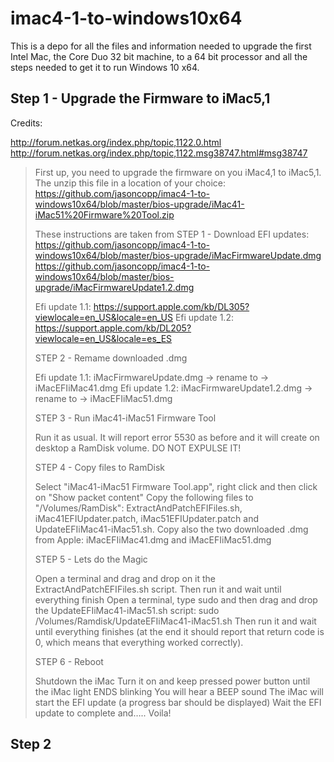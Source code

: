 # imac4-1-to-windows10x64
This is a depo for all the files and information needed to upgrade the first Intel Mac, the Core Duo 32 bit machine, to a 64 bit processor and all the steps needed to get it to run Windows 10 x64.

## Step 1 - Upgrade the Firmware to iMac5,1
Credits:

http://forum.netkas.org/index.php/topic,1122.0.html
http://forum.netkas.org/index.php/topic,1122.msg38747.html#msg38747

>First up, you need to upgrade the firmware on you iMac4,1 to iMac5,1. The unzip this file in a location of your choice:
>https://github.com/jasoncopp/imac4-1-to-windows10x64/blob/master/bios-upgrade/iMac41-iMac51%20Firmware%20Tool.zip
>
>These instructions are taken from 
>STEP 1 - Download EFI updates:
>https://github.com/jasoncopp/imac4-1-to-windows10x64/blob/master/bios-upgrade/iMacFirmwareUpdate.dmg
>https://github.com/jasoncopp/imac4-1-to-windows10x64/blob/master/bios-upgrade/iMacFirmwareUpdate1.2.dmg
>
>Efi update 1.1: https://support.apple.com/kb/DL305?viewlocale=en_US&locale=en_US
>Efi update 1.2: https://support.apple.com/kb/DL205?viewlocale=en_US&locale=es_ES
>
>STEP 2 - Remame downloaded .dmg
>
>Efi update 1.1: iMacFirmwareUpdate.dmg -> rename to -> iMacEFIiMac41.dmg
>Efi update 1.2: iMacFirmwareUpdate1.2.dmg -> rename to -> iMacEFIiMac51.dmg
>
>STEP 3 - Run iMac41-iMac51 Firmware Tool
>
>Run it as usual. It will report error 5530 as before and it will create on desktop a RamDisk volume. DO NOT EXPULSE IT!
>
>STEP 4 - Copy files to RamDisk
>
>Select "iMac41-iMac51 Firmware Tool.app", right click and then click on "Show packet content"
>Copy the following files to "/Volumes/RamDisk": ExtractAndPatchEFIFiles.sh, iMac41EFIUpdater.patch, iMac51EFIUpdater.patch and UpdateEFIiMac41-iMac51.sh.
>Copy also the two downloaded .dmg from Apple: iMacEFIiMac41.dmg and iMacEFIiMac51.dmg
>
>STEP 5 - Lets do the Magic
>
>Open a terminal and drag and drop on it the ExtractAndPatchEFIFiles.sh script. Then run it and wait until everything finish
>Open a terminal, type sudo and then drag and drop the UpdateEFIiMac41-iMac51.sh script:
>sudo /Volumes/Ramdisk/UpdateEFIiMac41-iMac51.sh
>Then run it and wait until everything finishes (at the end it should report that return code is 0, which means that everything worked correctly).
>
>STEP 6 - Reboot
>
>Shutdown the iMac
>Turn it on and keep pressed power button until the iMac light ENDS blinking
>You will hear a BEEP sound
>The iMac will start the EFI update (a progress bar should be displayed)
>Wait the EFI update to complete and….. Voila!

## Step 2
